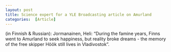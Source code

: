 ```yaml
---
layout: post
title: Science expert for a YLE Broadcasting article on Amurland
categories:  [Article] 
---
```

(in Finnish & Russian): Jormanainen, Heli: “During the famine years, Finns went to Amurland to seek happiness, but reality broke dreams - the memory of the free skipper Höök still lives in Vladivostok”.
